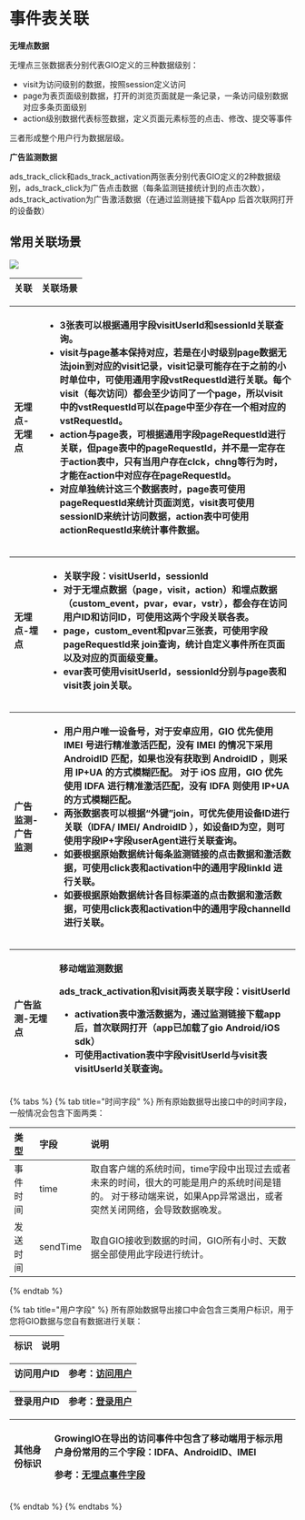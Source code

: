 # 事件表关联

**无埋点数据**

无埋点三张数据表分别代表GIO定义的三种数据级别：

* visit为访问级别的数据，按照session定义访问
* page为表页面级别数据，打开的浏览页面就是一条记录，一条访问级别数据对应多条页面级别
* action级别数据代表标签数据，定义页面元素标签的点击、修改、提交等事件

三者形成整个用户行为数据层级。

**广告监测数据**

ads\_track\_click和ads\_track\_activation两张表分别代表GIO定义的2种数据级别，ads\_track\_click为广告点击数据（每条监测链接统计到的点击次数），ads\_track\_activation为广告激活数据（在通过监测链接下载App 后首次联网打开的设备数）

## **常用关联场景**

![](https://github.com/growingio/growingio-docs-v3/tree/d520f4a494f6c0635c83422f55c665597e79ee96/.gitbook/assets/yuan-shi-shu-ju-guan-lian-guan-xi-tu%20%284%29.png)

| 关联 | 关联场景 |
| :--- | :--- |


<table>
  <thead>
    <tr>
      <th style="text-align:left">&#x65E0;&#x57CB;&#x70B9;-&#x65E0;&#x57CB;&#x70B9;</th>
      <th style="text-align:left">
        <ul>
          <li>3&#x5F20;&#x8868;&#x53EF;&#x4EE5;&#x6839;&#x636E;&#x901A;&#x7528;&#x5B57;&#x6BB5;visitUserId&#x548C;sessionId&#x5173;&#x8054;&#x67E5;&#x8BE2;&#x3002;</li>
          <li>visit&#x4E0E;page&#x57FA;&#x672C;&#x4FDD;&#x6301;&#x5BF9;&#x5E94;&#xFF0C;&#x82E5;&#x662F;&#x5728;&#x5C0F;&#x65F6;&#x7EA7;&#x522B;page&#x6570;&#x636E;&#x65E0;&#x6CD5;join&#x5230;&#x5BF9;&#x5E94;&#x7684;visit&#x8BB0;&#x5F55;&#xFF0C;visit&#x8BB0;&#x5F55;&#x53EF;&#x80FD;&#x5B58;&#x5728;&#x4E8E;&#x4E4B;&#x524D;&#x7684;&#x5C0F;&#x65F6;&#x5355;&#x4F4D;&#x4E2D;&#xFF0C;&#x53EF;&#x4F7F;&#x7528;&#x901A;&#x7528;&#x5B57;&#x6BB5;<b>vstRequestId</b>&#x8FDB;&#x884C;&#x5173;&#x8054;&#x3002;&#x6BCF;&#x4E2A;visit&#xFF08;&#x6BCF;&#x6B21;&#x8BBF;&#x95EE;&#xFF09;&#x90FD;&#x4F1A;&#x81F3;&#x5C11;&#x8BBF;&#x95EE;&#x4E86;&#x4E00;&#x4E2A;page&#xFF0C;&#x6240;&#x4EE5;visit&#x4E2D;&#x7684;vstRequestId&#x53EF;&#x4EE5;&#x5728;page&#x4E2D;&#x81F3;&#x5C11;&#x5B58;&#x5728;&#x4E00;&#x4E2A;&#x76F8;&#x5BF9;&#x5E94;&#x7684;vstRequestId&#x3002;</li>
          <li>action&#x4E0E;page&#x8868;&#xFF0C;&#x53EF;&#x6839;&#x636E;&#x901A;&#x7528;&#x5B57;&#x6BB5;<b>pageRequestId</b>&#x8FDB;&#x884C;&#x5173;&#x8054;&#xFF0C;&#x4F46;page&#x8868;&#x4E2D;&#x7684;pageRequestId&#xFF0C;&#x5E76;&#x4E0D;&#x662F;&#x4E00;&#x5B9A;&#x5B58;&#x5728;&#x4E8E;action&#x8868;&#x4E2D;&#xFF0C;&#x53EA;&#x6709;&#x5F53;&#x7528;&#x6237;&#x5B58;&#x5728;clck&#xFF0C;chng&#x7B49;&#x884C;&#x4E3A;&#x65F6;&#xFF0C;&#x624D;&#x80FD;&#x5728;action&#x4E2D;&#x5BF9;&#x5E94;&#x5B58;&#x5728;pageRequestId&#x3002;</li>
          <li>&#x5BF9;&#x5E94;&#x5355;&#x72EC;&#x7EDF;&#x8BA1;&#x8FD9;&#x4E09;&#x4E2A;&#x6570;&#x636E;&#x8868;&#x65F6;&#xFF0C;page&#x8868;&#x53EF;&#x4F7F;&#x7528;pageRequestId&#x6765;&#x7EDF;&#x8BA1;&#x9875;&#x9762;&#x6D4F;&#x89C8;&#xFF0C;visit&#x8868;&#x53EF;&#x4F7F;&#x7528;sessionID&#x6765;&#x7EDF;&#x8BA1;&#x8BBF;&#x95EE;&#x6570;&#x636E;&#xFF0C;action&#x8868;&#x4E2D;&#x53EF;&#x4F7F;&#x7528;actionRequestId&#x6765;&#x7EDF;&#x8BA1;&#x4E8B;&#x4EF6;&#x6570;&#x636E;&#x3002;</li>
        </ul>
      </th>
    </tr>
  </thead>
  <tbody></tbody>
</table>

<table>
  <thead>
    <tr>
      <th style="text-align:left">&#x65E0;&#x57CB;&#x70B9;-&#x57CB;&#x70B9;</th>
      <th style="text-align:left">
        <ul>
          <li>&#x5173;&#x8054;&#x5B57;&#x6BB5;&#xFF1A;visitUserId&#xFF0C;sessionId</li>
          <li>&#x5BF9;&#x4E8E;&#x65E0;&#x57CB;&#x70B9;&#x6570;&#x636E;&#xFF08;page&#xFF0C;visit&#xFF0C;action&#xFF09;&#x548C;&#x57CB;&#x70B9;&#x6570;&#x636E;&#xFF08;custom_event&#xFF0C;pvar&#xFF0C;evar&#xFF0C;vstr&#xFF09;&#xFF0C;&#x90FD;&#x4F1A;&#x5B58;&#x5728;&#x8BBF;&#x95EE;&#x7528;&#x6237;ID&#x548C;&#x8BBF;&#x95EE;ID&#xFF0C;&#x53EF;&#x4F7F;&#x7528;&#x8FD9;&#x4E24;&#x4E2A;&#x5B57;&#x6BB5;&#x5173;&#x8054;&#x5404;&#x8868;&#x3002;</li>
          <li>page&#xFF0C;custom_event&#x548C;pvar&#x4E09;&#x5F20;&#x8868;&#xFF0C;&#x53EF;&#x4F7F;&#x7528;&#x5B57;&#x6BB5;pageRequestId&#x6765;
            join&#x67E5;&#x8BE2;&#xFF0C;&#x7EDF;&#x8BA1;&#x81EA;&#x5B9A;&#x4E49;&#x4E8B;&#x4EF6;&#x6240;&#x5728;&#x9875;&#x9762;&#x4EE5;&#x53CA;&#x5BF9;&#x5E94;&#x7684;&#x9875;&#x9762;&#x7EA7;&#x53D8;&#x91CF;&#x3002;</li>
          <li>evar&#x8868;&#x53EF;&#x4F7F;&#x7528;visitUserId&#xFF0C;sessionId&#x5206;&#x522B;&#x4E0E;page&#x8868;&#x548C;visit&#x8868;
            join&#x5173;&#x8054;&#x3002;</li>
        </ul>
      </th>
    </tr>
  </thead>
  <tbody></tbody>
</table>

<table>
  <thead>
    <tr>
      <th style="text-align:left">&#x5E7F;&#x544A;&#x76D1;&#x6D4B;-&#x5E7F;&#x544A;&#x76D1;&#x6D4B;</th>
      <th
      style="text-align:left">
        <ul>
          <li>&#x7528;&#x6237;&#x7528;&#x6237;&#x552F;&#x4E00;&#x8BBE;&#x5907;&#x53F7;&#xFF0C;&#x5BF9;&#x4E8E;&#x5B89;&#x5353;&#x5E94;&#x7528;&#xFF0C;GIO
            &#x4F18;&#x5148;&#x4F7F;&#x7528; IMEI &#x53F7;&#x8FDB;&#x884C;&#x7CBE;&#x51C6;&#x6FC0;&#x6D3B;&#x5339;&#x914D;&#xFF0C;&#x6CA1;&#x6709;
            IMEI &#x7684;&#x60C5;&#x51B5;&#x4E0B;&#x91C7;&#x7528; AndroidID &#x5339;&#x914D;&#xFF0C;&#x5982;&#x679C;&#x4E5F;&#x6CA1;&#x6709;&#x83B7;&#x53D6;&#x5230;
            AndroidID &#xFF0C;&#x5219;&#x91C7;&#x7528; IP+UA &#x7684;&#x65B9;&#x5F0F;&#x6A21;&#x7CCA;&#x5339;&#x914D;&#x3002;
            &#x5BF9;&#x4E8E; iOS &#x5E94;&#x7528;&#xFF0C;GIO &#x4F18;&#x5148;&#x4F7F;&#x7528;
            IDFA &#x8FDB;&#x884C;&#x7CBE;&#x51C6;&#x6FC0;&#x6D3B;&#x5339;&#x914D;&#xFF0C;&#x6CA1;&#x6709;
            IDFA &#x5219;&#x4F7F;&#x7528; IP+UA &#x7684;&#x65B9;&#x5F0F;&#x6A21;&#x7CCA;&#x5339;&#x914D;&#x3002;</li>
          <li>&#x4E24;&#x5F20;&#x6570;&#x636E;&#x8868;&#x53EF;&#x4EE5;&#x6839;&#x636E;&#x201C;&#x5916;&#x952E;&#x201D;join&#xFF0C;&#x53EF;&#x4F18;&#x5148;&#x4F7F;&#x7528;&#x8BBE;&#x5907;ID&#x8FDB;&#x884C;&#x5173;&#x8054;&#xFF08;IDFA/
            IMEI/ AndroidID &#xFF09;&#xFF0C;&#x5982;&#x8BBE;&#x5907;ID&#x4E3A;&#x7A7A;&#xFF0C;&#x5219;&#x53EF;&#x4F7F;&#x7528;&#x5B57;&#x6BB5;IP+&#x5B57;&#x6BB5;userAgent&#x8FDB;&#x884C;&#x5173;&#x8054;&#x67E5;&#x8BE2;&#x3002;</li>
          <li>&#x5982;&#x8981;&#x6839;&#x636E;&#x539F;&#x59CB;&#x6570;&#x636E;&#x7EDF;&#x8BA1;&#x6BCF;&#x6761;&#x76D1;&#x6D4B;&#x94FE;&#x63A5;&#x7684;&#x70B9;&#x51FB;&#x6570;&#x636E;&#x548C;&#x6FC0;&#x6D3B;&#x6570;&#x636E;&#xFF0C;&#x53EF;&#x4F7F;&#x7528;click&#x8868;&#x548C;activation&#x4E2D;&#x7684;&#x901A;&#x7528;&#x5B57;&#x6BB5;linkId
            &#x8FDB;&#x884C;&#x5173;&#x8054;&#x3002;</li>
          <li>&#x5982;&#x8981;&#x6839;&#x636E;&#x539F;&#x59CB;&#x6570;&#x636E;&#x7EDF;&#x8BA1;&#x5404;&#x76EE;&#x6807;&#x6E20;&#x9053;&#x7684;&#x70B9;&#x51FB;&#x6570;&#x636E;&#x548C;&#x6FC0;&#x6D3B;&#x6570;&#x636E;&#xFF0C;&#x53EF;&#x4F7F;&#x7528;click&#x8868;&#x548C;activation&#x4E2D;&#x7684;&#x901A;&#x7528;&#x5B57;&#x6BB5;channelId
            &#x8FDB;&#x884C;&#x5173;&#x8054;&#x3002;</li>
        </ul>
        </th>
    </tr>
  </thead>
  <tbody></tbody>
</table>

<table>
  <thead>
    <tr>
      <th style="text-align:left">&#x5E7F;&#x544A;&#x76D1;&#x6D4B;-&#x65E0;&#x57CB;&#x70B9;</th>
      <th style="text-align:left">
        <p>&#x79FB;&#x52A8;&#x7AEF;&#x76D1;&#x6D4B;&#x6570;&#x636E;</p>
        <p>ads_track_activation&#x548C;visit&#x4E24;&#x8868;&#x5173;&#x8054;&#x5B57;&#x6BB5;&#xFF1A;visitUserId</p>
        <ul>
          <li>activation&#x8868;&#x4E2D;&#x6FC0;&#x6D3B;&#x6570;&#x636E;&#x4E3A;&#xFF0C;&#x901A;&#x8FC7;&#x76D1;&#x6D4B;&#x94FE;&#x63A5;&#x4E0B;&#x8F7D;app&#x540E;&#xFF0C;&#x9996;&#x6B21;&#x8054;&#x7F51;&#x6253;&#x5F00;&#xFF08;app&#x5DF2;&#x52A0;&#x8F7D;&#x4E86;gio
            Android/iOS sdk&#xFF09;</li>
          <li>&#x53EF;&#x4F7F;&#x7528;activation&#x8868;&#x4E2D;&#x5B57;&#x6BB5;visitUserId&#x4E0E;visit&#x8868;visitUserId&#x5173;&#x8054;&#x67E5;&#x8BE2;&#x3002;</li>
        </ul>
      </th>
    </tr>
  </thead>
  <tbody></tbody>
</table>

{% tabs %}
{% tab title="时间字段" %}
所有原始数据导出接口中的时间字段，一般情况会包含下面两类：

| 类型 | 字段 | 说明 |
| :--- | :--- | :--- |
| 事件时间 | time | 取自客户端的系统时间，time字段中出现过去或者未来的时间，很大的可能是用户的系统时间是错的。 对于移动端来说，如果App异常退出，或者突然关闭网络，会导致数据晚发。 |
| 发送时间 | sendTime | 取自GIO接收到数据的时间，GIO所有小时、天数据全部使用此字段进行统计。 |
{% endtab %}

{% tab title="用户字段" %}
所有原始数据导出接口中会包含三类用户标识，用于您将GIO数据与您自有数据进行关联：

| 标识 | 说明 |
| :--- | :--- |


| 访问用户ID | 参考：[访问用户](../../../../introduction/datamodel/usermodel/visituser.md) |
| :--- | :--- |


| 登录用户ID | 参考：[登录用户](../../../../introduction/datamodel/usermodel/loginuser.md) |
| :--- | :--- |


<table>
  <thead>
    <tr>
      <th style="text-align:left">&#x5176;&#x4ED6;&#x8EAB;&#x4EFD;&#x6807;&#x8BC6;</th>
      <th style="text-align:left">
        <p>GrowingIO&#x5728;&#x5BFC;&#x51FA;&#x7684;&#x8BBF;&#x95EE;&#x4E8B;&#x4EF6;&#x4E2D;&#x5305;&#x542B;&#x4E86;&#x79FB;&#x52A8;&#x7AEF;&#x7528;&#x4E8E;&#x6807;&#x793A;&#x7528;&#x6237;&#x8EAB;&#x4EFD;&#x5E38;&#x7528;&#x7684;&#x4E09;&#x4E2A;&#x5B57;&#x6BB5;&#xFF1A;IDFA&#x3001;AndroidID&#x3001;IMEI</p>
        <p>&#x53C2;&#x8003;&#xFF1A;<a href="anto-character.md">&#x65E0;&#x57CB;&#x70B9;&#x4E8B;&#x4EF6;&#x5B57;&#x6BB5;</a>
        </p>
      </th>
    </tr>
  </thead>
  <tbody></tbody>
</table>
{% endtab %}
{% endtabs %}

